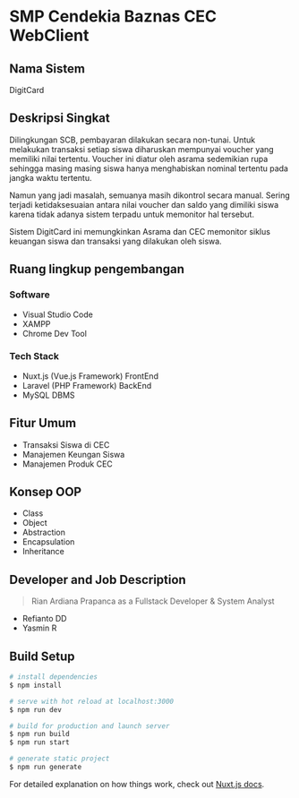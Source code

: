# SMP Cendekia Baznas CEC WebClient

## Nama Sistem

DigitCard

## Deskripsi Singkat

Dilingkungan SCB, pembayaran dilakukan secara non-tunai. Untuk melakukan transaksi setiap siswa diharuskan mempunyai voucher yang memiliki nilai tertentu. Voucher ini diatur oleh asrama sedemikian rupa sehingga masing masing siswa hanya menghabiskan nominal tertentu pada jangka waktu tertentu.

Namun yang jadi masalah, semuanya masih dikontrol secara manual. Sering terjadi ketidaksesuaian antara nilai voucher dan saldo yang dimiliki siswa karena tidak adanya sistem terpadu untuk memonitor hal tersebut.

Sistem DigitCard ini memungkinkan Asrama dan CEC memonitor siklus keuangan siswa dan transaksi yang dilakukan oleh siswa.

## Ruang lingkup pengembangan

### Software

- Visual Studio Code
- XAMPP
- Chrome Dev Tool

### Tech Stack

- Nuxt.js (Vue.js Framework) FrontEnd
- Laravel (PHP Framework) BackEnd
- MySQL DBMS

## Fitur Umum

- Transaksi Siswa di CEC
- Manajemen Keungan Siswa
- Manajemen Produk CEC

## Konsep OOP

- Class
- Object
- Abstraction
- Encapsulation
- Inheritance

## Developer and Job Description

> Rian Ardiana Prapanca as a Fullstack Developer & System Analyst

- Refianto DD
- Yasmin R

## Build Setup

```bash
# install dependencies
$ npm install

# serve with hot reload at localhost:3000
$ npm run dev

# build for production and launch server
$ npm run build
$ npm run start

# generate static project
$ npm run generate
```

For detailed explanation on how things work, check out [Nuxt.js docs](https://nuxtjs.org).
